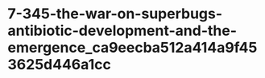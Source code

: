 # 7-345-the-war-on-superbugs-antibiotic-development-and-the-emergence_ca9eecba512a414a9f453625d446a1cc